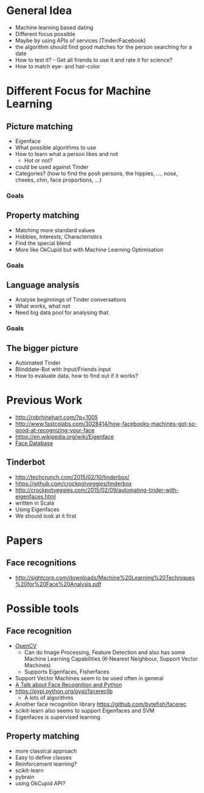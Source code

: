 # General Idea
* Machine learning based dating
* Different focus possible
* Maybe by using APIs of services (Tinder/Facebook)
* the algorithm should find good matches for the person searching for a date
* How to test it? - Get all friends to use it and rate it for science?
* How to match eye- and hair-color
 
# Different Focus for Machine Learning
## Picture matching
* Eigenface
* What possible algorithms to use
* How to learn what a person likes and not
	* Hot or not?
* could be used against Tinder
* Categories? (how to find the posh persons, the hippies, ..., nose, cheeks, chin, face proportions, ...)

### Goals

## Property matching
* Matching more standard values
* Hobbies, Interests, Characteristics
* Find the special blend
* More like OkCupid but with Machine Learning Optimisation

### Goals

## Language analysis
* Analyse beginnings of Tinder conversations
* What works, what not
* Need big data pool for analysing that.

### Goals

## The bigger picture
* Automated Tinder
* Blinddate-Bot with Input/Friends input
* How to evaluate data, how to find out if it works?

# Previous Work
* <http://robrhinehart.com/?p=1005>
* <http://www.fastcolabs.com/3028414/how-facebooks-machines-got-so-good-at-recognizing-your-face>
* <https://en.wikipedia.org/wiki/Eigenface>
* [Face Database](http://www.face-rec.org/databases/)

## Tinderbot
* <http://techcrunch.com/2015/02/10/tinderbox/>
* <https://github.com/crockpotveggies/tinderbox>
* <http://crockpotveggies.com/2015/02/09/automating-tinder-with-eigenfaces.html>
* written in Scala
* Using Eigenfaces
* We should look at it first
 
# Papers
## Face recognitions
* <http://sightcorp.com/downloads/Machine%20Learning%20Techniques%20for%20Face%20Analysis.pdf>
 
# Possible tools
## Face recognition
* [OpenCV](https://en.wikipedia.org/wiki/OpenCV)
	* Can do Image Processing, Feature Detection and also has some Machine Learning Capabilities (K-Nearest Neighbour, Support Vector Machines)
	* Supports Eigenfaces, Fisherfaces
* Support Vector Machines seem to be used often in general
* [A Talk about Face Recognition and Python](https://www.youtube.com/watch?v=lJYEup-0gJo)
* <https://pypi.python.org/pypi/facereclib>
	* A lots of algorithms
* Another face recognition library <https://github.com/bytefish/facerec>
* scikit-learn also seems to support Eigenfaces and SVM
* Eigenfaces is supervised learning

## Property matching
* more classical approach
* Easy to define classes
* Reinforcement learning?
* scikit-learn
* pybrain
* using OkCupid API?
